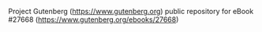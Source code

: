 Project Gutenberg (https://www.gutenberg.org) public repository for eBook #27668 (https://www.gutenberg.org/ebooks/27668)
